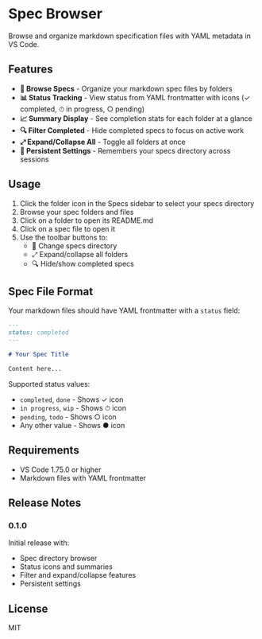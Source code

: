 # Spec Browser

Browse and organize markdown specification files with YAML metadata in VS Code.

## Features

- **📁 Browse Specs** - Organize your markdown spec files by folders
- **📊 Status Tracking** - View status from YAML frontmatter with icons (✓ completed, ⏱ in progress, ○ pending)
- **📈 Summary Display** - See completion stats for each folder at a glance
- **🔍 Filter Completed** - Hide completed specs to focus on active work
- **⤢ Expand/Collapse All** - Toggle all folders at once
- **💾 Persistent Settings** - Remembers your specs directory across sessions

## Usage

1. Click the folder icon in the Specs sidebar to select your specs directory
2. Browse your spec folders and files
3. Click on a folder to open its README.md
4. Click on a spec file to open it
5. Use the toolbar buttons to:
   - 📁 Change specs directory
   - ⤢ Expand/collapse all folders
   - 🔍 Hide/show completed specs

## Spec File Format

Your markdown files should have YAML frontmatter with a `status` field:

```markdown
---
status: completed
---

# Your Spec Title

Content here...
```

Supported status values:
- `completed`, `done` - Shows ✓ icon
- `in progress`, `wip` - Shows ⏱ icon
- `pending`, `todo` - Shows ○ icon
- Any other value - Shows ● icon

## Requirements

- VS Code 1.75.0 or higher
- Markdown files with YAML frontmatter

## Release Notes

### 0.1.0

Initial release with:
- Spec directory browser
- Status icons and summaries
- Filter and expand/collapse features
- Persistent settings

## License

MIT
